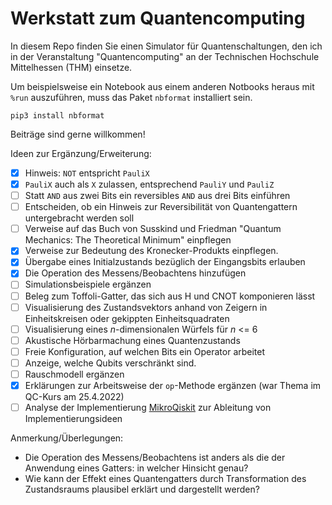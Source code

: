 # Werkstatt zum Quantencomputing

In diesem Repo finden Sie einen Simulator für Quantenschaltungen, den ich in der Veranstaltung "Quantencomputing" an der Technischen Hochschule Mittelhessen (THM) einsetze.

Um beispielsweise ein Notebook aus einem anderen Notbooks heraus mit `%run` auszuführen, muss das Paket `nbformat` installiert sein.

```
pip3 install nbformat
```

Beiträge sind gerne willkommen!

Ideen zur Ergänzung/Erweiterung:
- [x] Hinweis: `NOT` entspricht `PauliX`
- [x] `PauliX` auch als `X` zulassen, entsprechend `PauliY` und `PauliZ`
- [ ] Statt `AND` aus zwei Bits ein reversibles `AND` aus drei Bits einführen
- [ ] Entscheiden, ob ein Hinweis zur Reversibilität von Quantengattern untergebracht werden soll
- [ ] Verweise auf das Buch von Susskind und Friedman "Quantum Mechanics: The Theoretical Minimum" einpflegen
- [x] Verweise zur Bedeutung des Kronecker-Produkts einpflegen.
- [x] Übergabe eines Initialzustands bezüglich der Eingangsbits erlauben
- [x] Die Operation des Messens/Beobachtens hinzufügen
- [ ] Simulationsbeispiele ergänzen
- [ ] Beleg zum Toffoli-Gatter, das sich aus H und CNOT komponieren lässt
- [ ] Visualisierung des Zustandsvektors anhand von Zeigern in Einheitskreisen oder gekippten Einheitsquadraten
- [ ] Visualisierung eines *n*-dimensionalen Würfels für *n* <= 6
- [ ] Akustische Hörbarmachung eines Quantenzustands
- [ ] Freie Konfiguration, auf welchen Bits ein Operator arbeitet
- [ ] Anzeige, welche Qubits verschränkt sind.
- [ ] Rauschmodell ergänzen
- [x] Erklärungen zur Arbeitsweise der `op`-Methode ergänzen (war Thema im QC-Kurs am 25.4.2022)
- [ ] Analyse der Implementierung [MikroQiskit](https://github.com/quantumjim/MicroQiskit) zur Ableitung von Implementierungsideen

Anmerkung/Überlegungen:
- Die Operation des Messens/Beobachtens ist anders als die der Anwendung eines Gatters: in welcher Hinsicht genau?
- Wie kann der Effekt eines Quantengatters durch Transformation des Zustandsraums plausibel erklärt und dargestellt werden?
